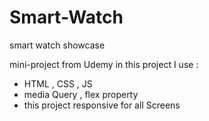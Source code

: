 # Smart-Watch
smart watch showcase

mini-project from Udemy 
 in this project I use :
 - HTML , CSS , JS 
 - media Query , flex property
 - this project responsive for all Screens
